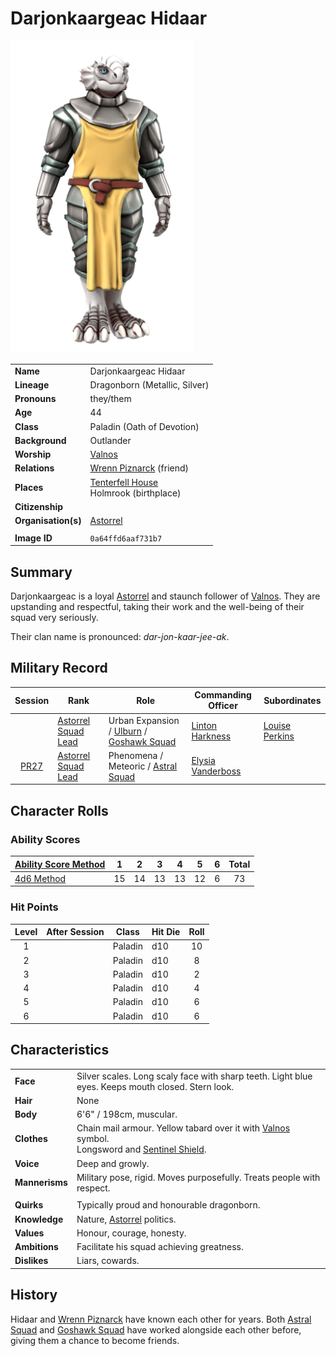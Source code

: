 # Darjonkaargeac Hidaar

<img src="https://raw.githubusercontent.com/jesskelsall/astarus-images/main/characters/portraits/0a64ffd6aaf731b7.png" height="500" />

|||
| --- | --- |
| **Name** | Darjonkaargeac Hidaar | character.4
| **Lineage** | Dragonborn (Metallic, Silver) |
| **Pronouns** | they/them |
| **Age** | 44 |
| **Class** | Paladin (Oath of Devotion) |
| **Background** | Outlander |
| **Worship** | [Valnos](../gods/deities/valnos.md) |
| **Relations** | [Wrenn Piznarck](wrenn-piznarck.md) (friend) |
| **Places** | [Tenterfell House](../places/buildings/government/tenterfell-house.md)<br>Holmrook (birthplace) |
| **Citizenship** | |
| **Organisation(s)** | [Astorrel](../organisations/government/astorrel/astorrel.md) |
|||
| **Image ID** | `0a64ffd6aaf731b7` |

## Summary

Darjonkaargeac is a loyal [Astorrel](../organisations/government/astorrel/astorrel.md) and staunch follower of [Valnos](../gods/deities/valnos.md). They are upstanding and respectful, taking their work and the well-being of their squad very seriously.

Their clan name is pronounced: *dar-jon-kaar-jee-ak*.

## Military Record

| Session | Rank | Role | Commanding Officer | Subordinates |
|:---:| --- | --- | --- | --- |
|| [Astorrel Squad Lead](../organisations/government/astorrel/ranks/astorrel-squad-lead.md) | Urban Expansion / [Ulburn](../places/settlements/villages/ulburn.md) / [Goshawk Squad](../organisations/government/astorrel/squads/goshawk-squad.md) | [Linton Harkness](linton-harkness.md) | [Louise Perkins](louise-perkins.md) |
| [PR27](../sessions/PR27.md) | [Astorrel Squad Lead](../organisations/government/astorrel/ranks/astorrel-squad-lead.md) | Phenomena / Meteoric / [Astral Squad](../organisations/government/astorrel/squads/astral-squad.md) | [Elysia Vanderboss](elysia-vanderboss.md) ||

## Character Rolls

### Ability Scores

| [Ability Score Method](../mechanics/ability-score-method/ability-score-method.md) | 1 | 2 | 3 | 4 | 5 | 6 | Total |
| --- |:---:|:---:|:---:|:---:|:---:|:---:|:---:|
| [4d6 Method](../mechanics/ability-score-method/4d6-method.md) | 15 | 14 | 13 | 13 | 12 | 6 | 73 |

### Hit Points

| Level | After Session | Class | Hit Die | Roll |
|:---:|:---:| --- | --- |:---:|
| 1 || Paladin | d10 | 10 |
| 2 || Paladin | d10 | 8 |
| 3 || Paladin | d10 | 2 |
| 4 || Paladin | d10 | 4 |
| 5 || Paladin | d10 | 6 |
| 6 || Paladin | d10 | 6 |

## Characteristics

| | |
| --- | --- |
| **Face** | Silver scales. Long scaly face with sharp teeth. Light blue eyes. Keeps mouth closed. Stern look. | characteristics.2
| **Hair** | None |
| **Body** | 6'6" / 198cm, muscular. |
| **Clothes** | Chain mail armour. Yellow tabard over it with [Valnos](../gods/deities/valnos.md) symbol.<br>Longsword and [Sentinel Shield](https://www.dndbeyond.com/magic-items/5403-sentinel-shield). |
| **Voice** | Deep and growly. |
| **Mannerisms** | Military pose, rigid. Moves purposefully. Treats people with respect. |
| | |
| **Quirks** | Typically proud and honourable dragonborn. |
| **Knowledge** | Nature, [Astorrel](../organisations/government/astorrel/astorrel.md) politics. |
| **Values** |  Honour, courage, honesty. |
| **Ambitions** | Facilitate his squad achieving greatness. |
| **Dislikes** | Liars, cowards. |

## History

Hidaar and [Wrenn Piznarck](wrenn-piznarck.md) have known each other for years. Both [Astral Squad](../organisations/government/astorrel/squads/astral-squad.md) and [Goshawk Squad](../organisations/government/astorrel/squads/goshawk-squad.md) have worked alongside each other before, giving them a chance to become friends.
